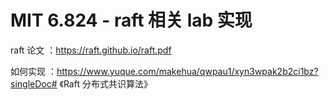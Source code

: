 # MIT 6.824 - raft 相关 lab 实现

raft 论文 ：https://raft.github.io/raft.pdf

如何实现 ：https://www.yuque.com/makehua/qwpau1/xyn3wpak2b2ci1bz?singleDoc# 《Raft 分布式共识算法》
